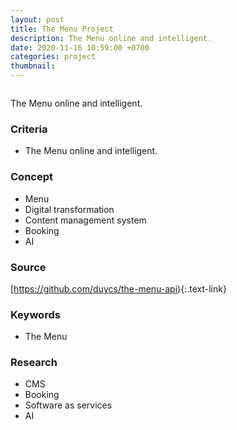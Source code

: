 ```yaml
---
layout: post
title: The Menu Project
description: The Menu online and intelligent.
date: 2020-11-16 10:59:00 +0700
categories: project
thumbnail: 
---
```


![]()

The Menu online and intelligent.

### Criteria
- The Menu online and intelligent.

### Concept
- Menu
- Digital transformation
- Content management system
- Booking
- AI

### Source
[https://github.com/duycs/the-menu-api){:.text-link}

### Keywords
- The Menu

### Research
- CMS
- Booking
- Software as services
- AI
